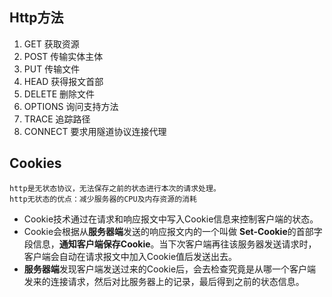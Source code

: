 ## Http方法
1. GET 获取资源
2. POST 传输实体主体
3. PUT 传输文件
4. HEAD 获得报文首部
5. DELETE 删除文件
6. OPTIONS 询问支持方法
7. TRACE 追踪路径
8. CONNECT 要求用隧道协议连接代理 

## Cookies
    http是无状态协议，无法保存之前的状态进行本次的请求处理。
    http无状态的优点：减少服务器的CPU及内存资源的消耗

- Cookie技术通过在请求和响应报文中写入Cookie信息来控制客户端的状态。
- Cookie会根据从**服务器端**发送的响应报文内的一个叫做 **Set-Cookie**的首部字段信息，**通知客户端保存Cookie**。当下次客户端再往该服务器发送请求时，客户端会自动在请求报文中加入Cookie值后发送出去。
- **服务器端**发现客户端发送过来的Cookie后，会去检查究竟是从哪一个客户端发来的连接请求，然后对比服务器上的记录，最后得到之前的状态信息。
